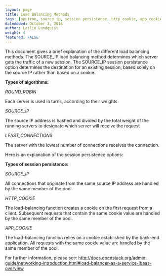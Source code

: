 ```yaml
---
layout: page
title: Load Balancing Methods
tags: [neutron, source_ip, session persistence, http_cookie, app_cookie]
dateAdded: October 3, 2016
author: Leslie Lundquist
weight: 4
featured: FALSE
---
```


This document gives a brief explanation of the different load balancing methods. The SOURCE_IP load balancing method determines which server gets the traffic of a new session. The SOURCE_IP session persistence option determines the destination for an existing session, based solely on the source IP rather than based on a cookie.

**Types of algorithms:**

*ROUND_ROBIN*

Each server is used in turns, according to their weights.

*SOURCE_IP*

The source IP address is hashed and divided by the total weight of the running servers to designate which server will receive the request

*LEAST_CONNECTIONS*

The server with the lowest number of connections receives the connection.

Here is an explanation of the session persistence options:

**Types of session persistence:**

*SOURCE_IP*

All connections that originate from the same source IP address are handled by the same member of the pool.

*HTTP_COOKIE*

The load-balancing function creates a cookie on the first request from a client. Subsequent requests that contain the same cookie value are handled by the same member of the pool.

*APP_COOKIE*

The load-balancing function relies on a cookie established by the back-end application. All requests with the same cookie value are handled by the same member of the pool.

For further information, please see: http://docs.openstack.org/admin-guide/networking-introduction.html#load-balancer-as-a-service-lbaas-overview
